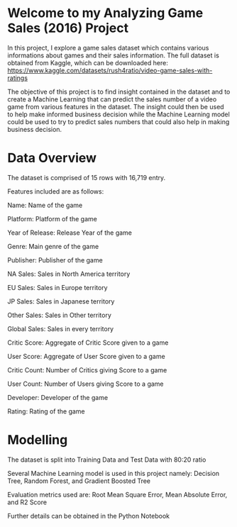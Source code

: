 # Welcome to my Analyzing Game Sales (2016) Project
In this project, I explore a game sales dataset which contains various informations about games and their sales information. The full dataset is obtained from Kaggle, which can be downloaded here: https://www.kaggle.com/datasets/rush4ratio/video-game-sales-with-ratings

The objective of this project is to find insight contained in the dataset and to create a Machine Learning that can predict the sales number of a video game from various features in the dataset. The insight could then be used to help make informed business decision while the Machine Learning model could be used to try to predict sales numbers that could also help in making business decision.

# Data Overview
The dataset is comprised of 15 rows with 16,719 entry.

Features included are as follows:

Name: Name of the game

Platform: Platform of the game

Year of Release: Release Year of the game

Genre: Main genre of the game

Publisher: Publisher of the game

NA Sales: Sales in North America territory

EU Sales: Sales in Europe territory

JP Sales: Sales in Japanese territory

Other Sales: Sales in Other territory

Global Sales: Sales in every territory

Critic Score: Aggregate of Critic Score given to a game

User Score: Aggregate of User Score given to a game

Critic Count: Number of Critics giving Score to a game

User Count: Number of Users giving Score to a game

Developer: Developer of the game

Rating: Rating of the game

# Modelling

The dataset is split into Training Data and Test Data with 80:20 ratio

Several Machine Learning model is used in this project namely: Decision Tree, Random Forest, and Gradient Boosted Tree

Evaluation metrics used are: Root Mean Square Error, Mean Absolute Error, and R2 Score

Further details can be obtained in the Python Notebook
